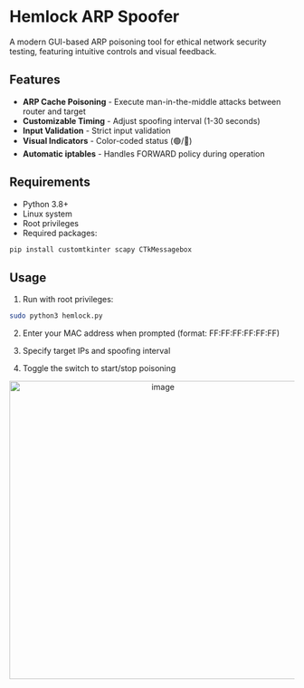 # Hemlock ARP Spoofer

A modern GUI-based ARP poisoning tool for ethical network security testing, featuring intuitive controls and visual feedback.

## Features

- **ARP Cache Poisoning** - Execute man-in-the-middle attacks between router and target
- **Customizable Timing** - Adjust spoofing interval (1-30 seconds)
- **Input Validation** - Strict input validation
- **Visual Indicators** - Color-coded status (🟢/🔴)
- **Automatic iptables** - Handles FORWARD policy during operation

## Requirements

- Python 3.8+
- Linux system
- Root privileges
- Required packages:
```bash
pip install customtkinter scapy CTkMessagebox
```
## Usage
1. Run with root privileges:

```bash
sudo python3 hemlock.py
```
2. Enter your MAC address when prompted (format: FF:FF:FF:FF:FF:FF)

3. Specify target IPs and spoofing interval

4. Toggle the switch to start/stop poisoning

<p align="center">
  <img width="527" height="527" alt="image" src="https://github.com/user-attachments/assets/a86ba2c1-6706-444c-85b0-1cda4015dfb0" />
</p>
